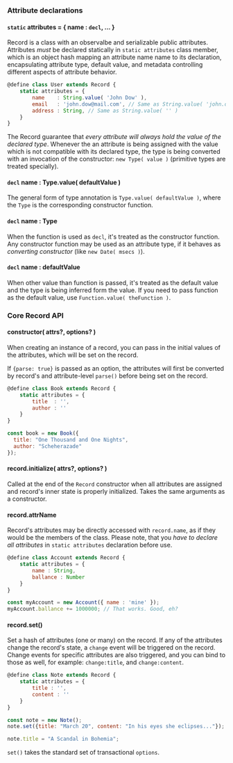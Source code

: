 ### Attribute declarations

#### `static` attributes = { name : `decl`, ... }

Record is a class with an observalbe and serializable public attributes. Attributes *must* be declared statically
in `static attributes` class member, which is an object hash mapping an attribute name name to its declaration, encapsulating
attribute type, default value, and metadata controlling different aspects of attribute behavior.

```javascript
@define class User extends Record {
    static attributes = {
        name    : String.value( 'John Dow' ),
        email   : 'john.dow@mail.com', // Same as String.value( 'john.dow@mail.com' )
        address : String, // Same as String.value( '' )
    }
}
```

The Record guarantee that _every attribute will always hold the value of the declared type_. Whenever the an attribute is being assigned
with the value which is not compatible with its declared type, the type is being converted with an invocation of the constructor: `new Type( value )` (primitive types are treated specially).

#### `decl` name : Type.value( defaultValue )

The general form of type annotation is `Type.value( defaultValue )`, where the `Type` is the corresponding constructor function.

#### `decl` name : Type

When the function is used as `decl`, it's treated as the constructor function.
Any constructor function may be used as an attribute type, if it behaves as _converting constructor_ (like `new Date( msecs )`).

#### `decl` name : defaultValue

When other value than function is passed, it's treated as the default value and the type is being inferred form the value.
 If you need to pass function as the default value, use `Function.value( theFunction )`.

### Core Record API

#### constructor( attrs?, options? )

When creating an instance of a record, you can pass in the initial values of the attributes,
 which will be set on the record.

If `{parse: true}` is passed as an option, the attributes will first be converted
 by record's and attribute-level `parse()` before being set on the record.

```javascript
@define class Book extends Record {
    static attributes = {
        title  : '',
        author : ''
    }
}

const book = new Book({
  title: "One Thousand and One Nights",
  author: "Scheherazade"
});
```

#### record.initialize( attrs?, options? )

Called at the end of the `Record` constructor when all attributes are assigned
and record's inner state is properly initialized. Takes the same arguments as
a constructor.

#### record.attrName

Record's attributes may be directly accessed with `record.name`, as if they would be the members of the class.
Please note, that you *have to declare all attributes* in `static attributes` declaration before use.

```javascript
@define class Account extends Record {
    static attributes = {
        name : String,
        ballance : Number
    }
}

const myAccount = new Account({ name : 'mine' });
myAccount.ballance += 1000000; // That works. Good, eh?
```

#### record.set()

Set a hash of attributes (one or many) on the record.
If any of the attributes change the record's state, a `change` event will be triggered on the record.
Change events for specific attributes are also triggered, and you can bind to those as well,
 for example: `change:title`, and `change:content`.

```javascript
@define class Note extends Record {
    static attributes = {
        title : '',
        content : ''
    }
}

const note = new Note();
note.set({title: "March 20", content: "In his eyes she eclipses..."});

note.title = "A Scandal in Bohemia";
```

`set()` takes the standard set of transactional `options`.